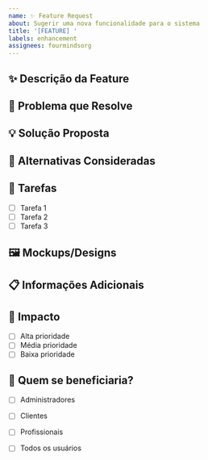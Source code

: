 ```yaml
---
name: ✨ Feature Request
about: Sugerir uma nova funcionalidade para o sistema
title: '[FEATURE] '
labels: enhancement
assignees: fourmindsorg
---
```


## ✨ Descrição da Feature

<!-- Descrição clara do que você gostaria de adicionar -->

## 🎯 Problema que Resolve

<!-- Qual problema esta feature resolve? -->

## 💡 Solução Proposta

<!-- Como você imagina que esta feature deveria funcionar? -->

## 🔄 Alternativas Consideradas

<!-- Você considerou alguma solução alternativa? -->

## 📝 Tarefas

- [ ] Tarefa 1
- [ ] Tarefa 2
- [ ] Tarefa 3

## 🖼️ Mockups/Designs

<!-- Se aplicável, adicione mockups ou designs -->

## 📋 Informações Adicionais

<!-- Qualquer outra informação relevante -->

## 🎯 Impacto

- [ ] Alta prioridade
- [ ] Média prioridade
- [ ] Baixa prioridade

## 👥 Quem se beneficiaria?

<!-- Quais usuários se beneficiariam desta feature? -->

- [ ] Administradores
- [ ] Clientes
- [ ] Profissionais
- [ ] Todos os usuários




